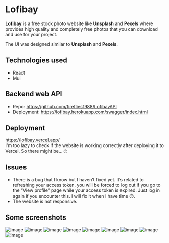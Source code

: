 # Lofibay
<b><a href="https://lofibay.vercel.app">Lofibay</a></b> is a free stock photo website like <b>Unsplash</b> and <b>Pexels</b> where provides high quality and completely free photos that you can download and use for your project.

The UI was designed similar to <b>Unsplash</b> and <b>Pexels</b>.

## Technologies used
* React
* Mui

## Backend web API
* Repo: https://github.com/fireflies1988/LofibayAPI
* Deployment: https://lofibay.herokuapp.com/swagger/index.html

## Deployment
https://lofibay.vercel.app/
<br>I'm too lazy to check if the website is working correctly after deploying it to Vercel. So there might be... 🙄

## Issues
* There is a bug that I know but I haven’t fixed yet. It’s related to refreshing your access token, you will be forced to log out if you go to the “View profile” page while your access token is expired. Just log in again if you encounter this. I will fix it when I have time 😑.
* The website is not responsive.

## Some screenshots
![image](https://user-images.githubusercontent.com/64318804/192155024-1e5eff3e-70e1-46e7-b20f-87f79c4489b9.png)
![image](https://user-images.githubusercontent.com/64318804/192155038-d4e7b1a0-bf57-407a-bde0-51259d697c43.png)
![image](https://user-images.githubusercontent.com/64318804/192155052-08d0b578-1624-499d-99a6-4e155021d63a.png)
![image](https://user-images.githubusercontent.com/64318804/192155066-30649cf5-49ab-4260-91a4-d66558dc4e2d.png)
![image](https://user-images.githubusercontent.com/64318804/192155069-98337b14-cfc6-44e8-a93f-4d534b8cb0c3.png)
![image](https://user-images.githubusercontent.com/64318804/192155072-9c6f66e9-3867-4c77-b997-18aed45cfbdd.png)
![image](https://user-images.githubusercontent.com/64318804/192155079-39490e1e-531d-4219-a116-0c1ba6340eb0.png)
![image](https://user-images.githubusercontent.com/64318804/192155149-fa2bcf94-f6fd-42d8-80aa-6c2b8c793417.png)
![image](https://user-images.githubusercontent.com/64318804/192155080-188d1449-4272-45d8-b300-f05ec9144717.png)
